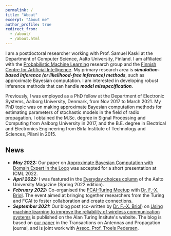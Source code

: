 ```yaml
---
permalink: /
title: "About"
excerpt: "About me"
author_profile: true
redirect_from: 
  - /about/
  - /about.html
---
```


I am a postdoctoral researcher working with Prof. Samuel Kaski at the Department of Computer Science, Aalto University, Finland. I am affiliated with the [Probabilistic Machine Learning](https://research.cs.aalto.fi/pml/) research group and the [Finnish Centre for Artificial Intelligence](https://fcai.fi/). My primary research area is ***simulation-based inference (or likelihood-free inference) methods***, such as approximate Bayesian computation. I am interested in developing robust inference methods that can handle ***model misspecification***.

Previously, I was employed as a PhD fellow at the Department of Electronic Systems, Aalborg University, Denmark, from Nov 2017 to March 2021. My PhD topic was on making approximate Bayesian computation methods for estimating parameters of stochastic models in the field of radio propagation. I obtained the M.Sc. degree in Signal Processing and Computing from Aalborg University in 2017, and the B.E. degree in Electrical and Electronics Engineering from Birla Institute of Technology and Sciences, Pilani in 2015.

## News
* ***May 2022:*** Our paper on [Approximate Bayesian Computation with Domain Expert in the Loop](https://arxiv.org/abs/2201.12090) was accepted for a short presentation at ICML 2022. 
* ***April 2022:*** I was featured in the [Everyday choices column](https://www.aalto.fi/en/news/everyday-choices-ayush-bharti-can-ai-fix-a-dropped-wi-fi-connection) of the Aalto University Magazine (Spring 2022 edition).
* ***February 2022:*** Co-organised the [FCAI-Turing Meetup](https://fcai.fi/calendar/2022/2/23/turing-fcai-meetup) with [Dr. F.-X. Briol](https://fxbriol.github.io/). The event aimed at bringing together researchers from the Turing and FCAI to foster collaboration and create connections.
* ***September 2021:*** Our blog post (co-written by [Dr. F.-X. Briol](https://fxbriol.github.io/)) on [Using machine learning to improve the reliability of wireless communication systems](https://www.turing.ac.uk/blog/using-machine-learning-improve-reliability-wireless-communication-systems) is published on the Alan Turing Insitute's website. The blog is based on [our paper](https://ieeexplore.ieee.org/document/9445690) in the Transactions on Antennas and Propagation journal, and is joint work with [Assoc. Prof. Troels Pedersen](https://vbn.aau.dk/en/persons/106895).



